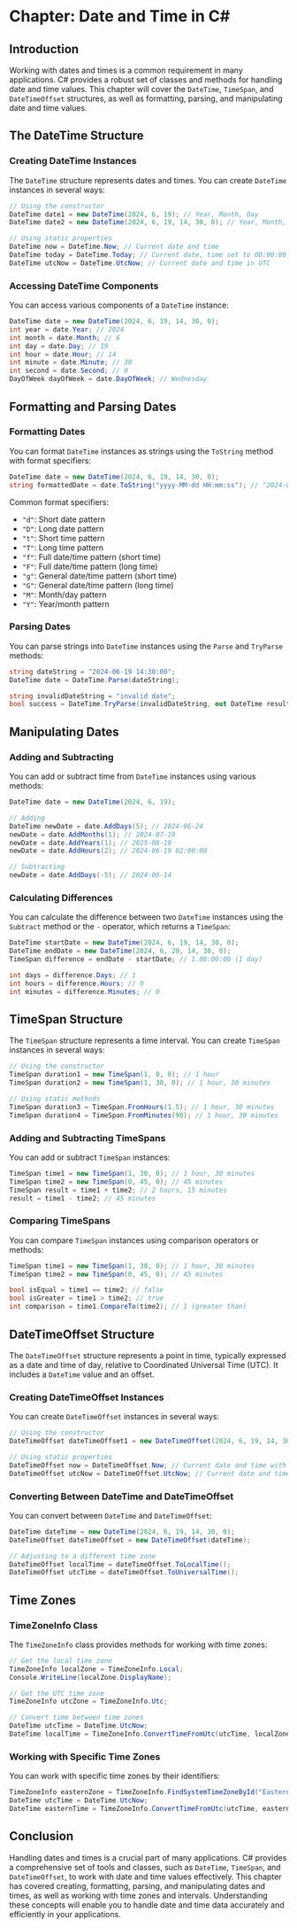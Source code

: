 # Chapter: Date and Time in C#

## Introduction

Working with dates and times is a common requirement in many applications. C# provides a robust set of classes and methods for handling date and time values. This chapter will cover the `DateTime`, `TimeSpan`, and `DateTimeOffset` structures, as well as formatting, parsing, and manipulating date and time values.

## The DateTime Structure

### Creating DateTime Instances

The `DateTime` structure represents dates and times. You can create `DateTime` instances in several ways:

```csharp
// Using the constructor
DateTime date1 = new DateTime(2024, 6, 19); // Year, Month, Day
DateTime date2 = new DateTime(2024, 6, 19, 14, 30, 0); // Year, Month, Day, Hour, Minute, Second

// Using static properties
DateTime now = DateTime.Now; // Current date and time
DateTime today = DateTime.Today; // Current date, time set to 00:00:00
DateTime utcNow = DateTime.UtcNow; // Current date and time in UTC
```

### Accessing DateTime Components

You can access various components of a `DateTime` instance:

```csharp
DateTime date = new DateTime(2024, 6, 19, 14, 30, 0);
int year = date.Year; // 2024
int month = date.Month; // 6
int day = date.Day; // 19
int hour = date.Hour; // 14
int minute = date.Minute; // 30
int second = date.Second; // 0
DayOfWeek dayOfWeek = date.DayOfWeek; // Wednesday
```

## Formatting and Parsing Dates

### Formatting Dates

You can format `DateTime` instances as strings using the `ToString` method with format specifiers:

```csharp
DateTime date = new DateTime(2024, 6, 19, 14, 30, 0);
string formattedDate = date.ToString("yyyy-MM-dd HH:mm:ss"); // "2024-06-19 14:30:00"
```

Common format specifiers:
- `"d"`: Short date pattern
- `"D"`: Long date pattern
- `"t"`: Short time pattern
- `"T"`: Long time pattern
- `"f"`: Full date/time pattern (short time)
- `"F"`: Full date/time pattern (long time)
- `"g"`: General date/time pattern (short time)
- `"G"`: General date/time pattern (long time)
- `"M"`: Month/day pattern
- `"Y"`: Year/month pattern

### Parsing Dates

You can parse strings into `DateTime` instances using the `Parse` and `TryParse` methods:

```csharp
string dateString = "2024-06-19 14:30:00";
DateTime date = DateTime.Parse(dateString);

string invalidDateString = "invalid date";
bool success = DateTime.TryParse(invalidDateString, out DateTime result); // success is false
```

## Manipulating Dates

### Adding and Subtracting

You can add or subtract time from `DateTime` instances using various methods:

```csharp
DateTime date = new DateTime(2024, 6, 19);

// Adding
DateTime newDate = date.AddDays(5); // 2024-06-24
newDate = date.AddMonths(1); // 2024-07-19
newDate = date.AddYears(1); // 2025-06-19
newDate = date.AddHours(2); // 2024-06-19 02:00:00

// Subtracting
newDate = date.AddDays(-5); // 2024-06-14
```

### Calculating Differences

You can calculate the difference between two `DateTime` instances using the `Subtract` method or the `-` operator, which returns a `TimeSpan`:

```csharp
DateTime startDate = new DateTime(2024, 6, 19, 14, 30, 0);
DateTime endDate = new DateTime(2024, 6, 20, 14, 30, 0);
TimeSpan difference = endDate - startDate; // 1.00:00:00 (1 day)

int days = difference.Days; // 1
int hours = difference.Hours; // 0
int minutes = difference.Minutes; // 0
```

## TimeSpan Structure

The `TimeSpan` structure represents a time interval. You can create `TimeSpan` instances in several ways:

```csharp
// Using the constructor
TimeSpan duration1 = new TimeSpan(1, 0, 0); // 1 hour
TimeSpan duration2 = new TimeSpan(1, 30, 0); // 1 hour, 30 minutes

// Using static methods
TimeSpan duration3 = TimeSpan.FromHours(1.5); // 1 hour, 30 minutes
TimeSpan duration4 = TimeSpan.FromMinutes(90); // 1 hour, 30 minutes
```

### Adding and Subtracting TimeSpans

You can add or subtract `TimeSpan` instances:

```csharp
TimeSpan time1 = new TimeSpan(1, 30, 0); // 1 hour, 30 minutes
TimeSpan time2 = new TimeSpan(0, 45, 0); // 45 minutes
TimeSpan result = time1 + time2; // 2 hours, 15 minutes
result = time1 - time2; // 45 minutes
```

### Comparing TimeSpans

You can compare `TimeSpan` instances using comparison operators or methods:

```csharp
TimeSpan time1 = new TimeSpan(1, 30, 0); // 1 hour, 30 minutes
TimeSpan time2 = new TimeSpan(0, 45, 0); // 45 minutes

bool isEqual = time1 == time2; // false
bool isGreater = time1 > time2; // true
int comparison = time1.CompareTo(time2); // 1 (greater than)
```

## DateTimeOffset Structure

The `DateTimeOffset` structure represents a point in time, typically expressed as a date and time of day, relative to Coordinated Universal Time (UTC). It includes a `DateTime` value and an offset.

### Creating DateTimeOffset Instances

You can create `DateTimeOffset` instances in several ways:

```csharp
// Using the constructor
DateTimeOffset dateTimeOffset1 = new DateTimeOffset(2024, 6, 19, 14, 30, 0, TimeSpan.FromHours(-7)); // Local time with offset

// Using static properties
DateTimeOffset now = DateTimeOffset.Now; // Current date and time with offset
DateTimeOffset utcNow = DateTimeOffset.UtcNow; // Current date and time in UTC
```

### Converting Between DateTime and DateTimeOffset

You can convert between `DateTime` and `DateTimeOffset`:

```csharp
DateTime dateTime = new DateTime(2024, 6, 19, 14, 30, 0);
DateTimeOffset dateTimeOffset = new DateTimeOffset(dateTime);

// Adjusting to a different time zone
DateTimeOffset localTime = dateTimeOffset.ToLocalTime();
DateTimeOffset utcTime = dateTimeOffset.ToUniversalTime();
```

## Time Zones

### TimeZoneInfo Class

The `TimeZoneInfo` class provides methods for working with time zones:

```csharp
// Get the local time zone
TimeZoneInfo localZone = TimeZoneInfo.Local;
Console.WriteLine(localZone.DisplayName);

// Get the UTC time zone
TimeZoneInfo utcZone = TimeZoneInfo.Utc;

// Convert time between time zones
DateTime utcTime = DateTime.UtcNow;
DateTime localTime = TimeZoneInfo.ConvertTimeFromUtc(utcTime, localZone);
```

### Working with Specific Time Zones

You can work with specific time zones by their identifiers:

```csharp
TimeZoneInfo easternZone = TimeZoneInfo.FindSystemTimeZoneById("Eastern Standard Time");
DateTime utcTime = DateTime.UtcNow;
DateTime easternTime = TimeZoneInfo.ConvertTimeFromUtc(utcTime, easternZone);
```

## Conclusion

Handling dates and times is a crucial part of many applications. C# provides a comprehensive set of tools and classes, such as `DateTime`, `TimeSpan`, and `DateTimeOffset`, to work with date and time values effectively. This chapter has covered creating, formatting, parsing, and manipulating dates and times, as well as working with time zones and intervals. Understanding these concepts will enable you to handle date and time data accurately and efficiently in your applications.
